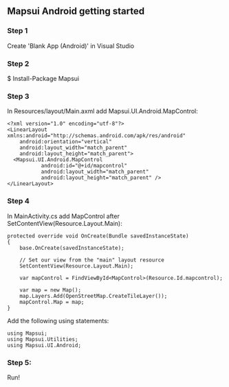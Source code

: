 ## Mapsui Android getting started

### Step 1

Create 'Blank App (Android)' in Visual Studio

### Step 2

$ Install-Package Mapsui

### Step 3

In Resources/layout/Main.axml add Mapsui.UI.Android.MapControl:

```
<?xml version="1.0" encoding="utf-8"?>
<LinearLayout xmlns:android="http://schemas.android.com/apk/res/android"
    android:orientation="vertical"
    android:layout_width="match_parent"
    android:layout_height="match_parent">
  <Mapsui.UI.Android.MapControl
           android:id="@+id/mapcontrol"
           android:layout_width="match_parent"
           android:layout_height="match_parent" />
</LinearLayout>
```

### Step 4

In MainActivity.cs add MapControl after SetContentView(Resource.Layout.Main):

```
protected override void OnCreate(Bundle savedInstanceState)
{
    base.OnCreate(savedInstanceState);

    // Set our view from the "main" layout resource
    SetContentView(Resource.Layout.Main);

    var mapControl = FindViewById<MapControl>(Resource.Id.mapcontrol);

    var map = new Map();
    map.Layers.Add(OpenStreetMap.CreateTileLayer());
    mapControl.Map = map;
}
```

Add the following using statements:

```
using Mapsui;
using Mapsui.Utilities;
using Mapsui.UI.Android;
```


### Step 5: 
Run!

